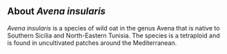 **About *Avena insularis***
-------------------------
*Avena insularis* is a species of wild oat in the genus Avena that is native to Southern Sicilia and North-Eastern Tunisia. The species is a tetraploid and is found in uncultivated patches around the Mediterranean.

